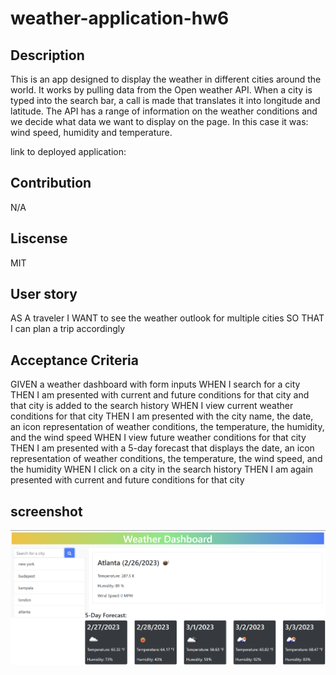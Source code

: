 # weather-application-hw6
## Description
This is an app designed to display the weather in different cities around the world. It works by pulling data from the Open weather API. When a city is typed into the search bar, a call is made that translates it into longitude and latitude. The API has a range of information on the weather conditions and we decide what data we want to display on the page. In this case it was: wind speed, humidity and temperature.

link to deployed application:

## Contribution
N/A

## Liscense
MIT

## User story
AS A traveler
I WANT to see the weather outlook for multiple cities
SO THAT I can plan a trip accordingly

## Acceptance Criteria
GIVEN a weather dashboard with form inputs
WHEN I search for a city
THEN I am presented with current and future conditions for that city and that city is added to the search history
WHEN I view current weather conditions for that city
THEN I am presented with the city name, the date, an icon representation of weather conditions, the temperature, the humidity, and the wind speed
WHEN I view future weather conditions for that city
THEN I am presented with a 5-day forecast that displays the date, an icon representation of weather conditions, the temperature, the wind speed, and the humidity
WHEN I click on a city in the search history
THEN I am again presented with current and future conditions for that city

 ## screenshot
  ![Alt text](app.png)